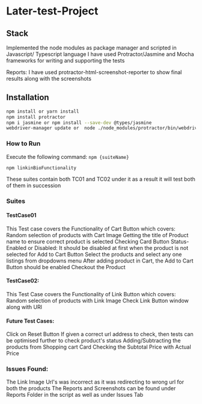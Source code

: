 # Later-test-Project

## Stack

Implemented the node modules as package manager and scripted in Javascript/ Typescript language
I have used Protractor/Jasmine and Mocha frameworks for writing and supporting the tests

Reports:
I have used protractor-html-screenshot-reporter to show final results along with the screenshots

## Installation

```sh
npm install or yarn install
npm install protractor
npm i jasmine or npm install --save-dev @types/jasmine
webdriver-manager update or  node ./node_modules/protractor/bin/webdriver-manager update
```

### How to Run
Execute the following command: `npm {suiteName}`

```
npm linkinBioFunctionality
```

These suites contain both TC01 and TC02 under it as a result it will test both of them in succession


### Suites

#### TestCase01

This Test case covers the Functionality of Cart Button which covers:
Random selection of products with Cart Image 
Getting the title of Product name to ensure correct product is selected
Checking Card Button Status- Enabled or Disabled: 
It should be disabled at first when the product is not selected for Add to Cart Button
Select the products and select any one listings from dropdowns menu
After adding product in Cart, the Add to Cart Button should be enabled
Checkout the Product

#### TestCase02: 

This Test Case covers the Functionality of Link Button which covers:
Random selection of products with Link Image
Check Link Button window along with URl

#### Future Test Cases: 

Click on Reset Button
If given a correct url address to check, then tests can be optimised further to check product's status
Adding/Subtracting the products from Shopping cart Card
Checking the Subtotal Price with Actual Price

### Issues Found:

The Link Image Url's was incorrect as it was redirecting to wrong url for both the products
The Reports and Screenshots can be found under Reports Folder in the script as well as under Issues Tab
